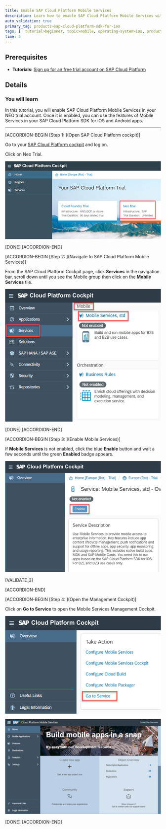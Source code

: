 ```yaml
---
title: Enable SAP Cloud Platform Mobile Services
description: Learn how to enable SAP Cloud Platform Mobile Services within a trial SAP Cloud Platform account and how to open the Mobile Services cockpit.
auto_validation: true
primary_tag: products>sap-cloud-platform-sdk-for-ios
tags: [  tutorial>beginner, topic>mobile, operating-system>ios, products>sap-cloud-platform, products>sap-cloud-platform-sdk-for-ios, products>sap-cloud-platform-sdk-for-android ]
time: 5
---
```

## Prerequisites  
 - **Tutorials:** [Sign up for an free trial account on SAP Cloud Platform](hcp-create-trial-account.html)

## Details
### You will learn  
In this tutorial, you will enable SAP Cloud Platform Mobile Services in your NEO trial account.  Once it is enabled, you can use the features of Mobile Services in your SAP Cloud Platform SDK for iOS and Android apps.


---

[ACCORDION-BEGIN [Step 1: ](Open SAP Cloud Platform cockpit)]

Go to your [SAP Cloud Platform cockpit](https://account.hanatrial.ondemand.com) and log on.

Click on Neo Trial.

![Neo Trial](neo-trial.png)

[DONE]
[ACCORDION-END]

[ACCORDION-BEGIN [Step 2: ](Navigate to SAP Cloud Platform Mobile Services)]

From the SAP Cloud Platform Cockpit page, click **Services** in the navigation bar, scroll down until you see the Mobile group then click on the **Mobile Services** tile.

![Mobile Group](mobile-group.png)

[DONE]
[ACCORDION-END]

[ACCORDION-BEGIN [Step 3: ](Enable Mobile Services)]

If **Mobile Services** is not enabled, click the blue **Enable** button and wait a few seconds until the green **Enabled** badge appears.

![Enable Mobile Services](fiori-ios-hcpms-setup-01.png)

[VALIDATE_3]

[ACCORDION-END]

[ACCORDION-BEGIN [Step 4: ](Open the Management Cockpit)]

Click on **Go to Service** to open the Mobile Services Management Cockpit.

![Go to Service](go-to-service.png)

![Management Cockpit](management-cockpit.png)

[DONE]
[ACCORDION-END]
